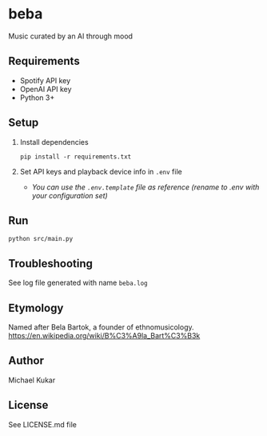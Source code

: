 # beba
 Music curated by an AI through mood

## Requirements
- Spotify API key
- OpenAI API key
- Python 3+

## Setup

1. Install dependencies

    `pip install -r requirements.txt`

2. Set API keys and playback device info in `.env` file
    - _You can use the `.env.template` file as reference (rename to .env with your configuration set)_

## Run

`python src/main.py`

## Troubleshooting

See log file generated with name `beba.log`

## Etymology
Named after Bela Bartok, a founder of ethnomusicology.
https://en.wikipedia.org/wiki/B%C3%A9la_Bart%C3%B3k

## Author
 Michael Kukar

## License
See LICENSE.md file